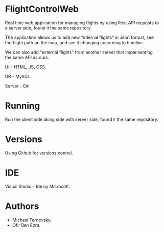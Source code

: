 # FlightControlWeb

Real time web application for managing flights by using Rest API requests to a server side, found it the same repository.

The application allows us to add new "internal flights" in Json format, see the flight path on the map, and see it changing according to timeline.

We can also add "external flights" from another server that implementing the same API as ours.

UI - HTML, JS, CSS.

DB - MySQL.

Server - C#.

# Running
Run the client side along side with server side, found it the same repository.

# Versions
Using Github for versions control.

# IDE
Visual Studio - Ide by Microsoft.

# Authors
- Michael Ternovsky.
- Ofir Ben Ezra.
